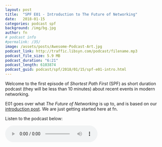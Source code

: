 ```yaml
---
layout: post
title:  "SPF E01 - Introduction to The Future of Networking"
date:   2018-01-15
categories: podcast spf
background: /img/bg.jpg
author: fn
# podcast info
#permalink: /35/
image: /assets/posts/Awesome-Podcast-Art.jpg
podcast_link: http://traffic.libsyn.com/podcast/filename.mp3
podcast_file_size: 5.9 MB
podcast_duration: "6:21"
podcast_length: 6103874
podcast_guid: podcast/spf/2018/01/15/spf-e01-intro.html
---
```


Welcome to the first episode of *Shortest Path First* (SPF) as short duration podcast (they will be less than 10 minutes) about recent events in modern networking.

E01 goes over what *The Future of Networking* is up to, and is based on our [introduction post](https://futureofnetworking.github.io/fn/2018/01/03/intro.html). We are just getting started here at fn.

Listen to the podcast below:

<audio controls>
  <source src="http://fnfiles.serverascode.com/podcasts/spf/spf-e01.mp3" type="audio/mpeg">
Your browser does not support the audio element.
</audio>

